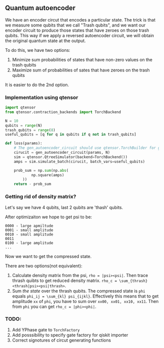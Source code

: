 ## Quantum autoencoder


We have an encoder circut that encodes a particular state. The trick is that we measure some qubits that we call "Trash qubits", and we want our encoder circuit to produce those states that have zeroes on those trash qubits. This way if we apply a reversed autoencoder circuit, we will obtain the original quantum state at the output.

To do this, we have two options:

1. Minimize sum probabilities of states that have non-zero values on the trash qubits
2. Maximize sum of probabilities of sates that have zeroes on the trash qubits

It is easier to do the 2nd option.


### Implementation using qtensor

```python 
import qtensor
from qtensor.contraction_backends import TorchBackend

N = 10
qubits = range(N)
trash_qubits = range(8)
useful_qubits = [q for q in qubits if q not in trash_qubits]

def loss(params):
    # The gen_autoencoder_circuit should use qtensor.TorchBuilder for gate creation
    cirucit = gen_autoencoder_circuit(params, N)
    sim = qtensor.QtreeSimulator(backend=TorchBackend())
    amps = sim.simulate_batch(cirucit, batch_vars=useful_qubits)

    prob_sum = np.sum(np.abs(
            np.square(amps)
        ))
    return - prob_sum
```


### Getting rid of density matrix?

Let's say we have 4 qubits, last 2 qubits are 'thash' qubits.

After optimizaiton we hope to get psi to be:
```
0000 - large apmiltude
0001 - small amplitude
0010 - small amplitude
0011
0100 - large amplitude
...

```

Now we want to get the compressed state.

There are two options(not equivalent):

1. Calculate density matrix from the psi, `rho = |psi><psi|`. Then trace thrash quibts to get reduced density matrix. `rho_c = \sum_{thrash} <thrash|psi><psi|thrash>`.
2. Sum *the state* over the thrash qubits. The compressed state is `phi` equals `phi_ij = \sum_{kl} psi_{ijkl}`. Effectively this means that to get amplitude `xx` of `phi`, you have to sum over `xx00, xx01, xx10, xx11`. Then from `phi` you can get `rho_c = |phi><phi|`.

### TODO:

1. Add YPhase gate to `TorchFactory`
2. Add posssibility to specify gate factory for qiskit importer
3. Correct signotures of circut generating functions
            
